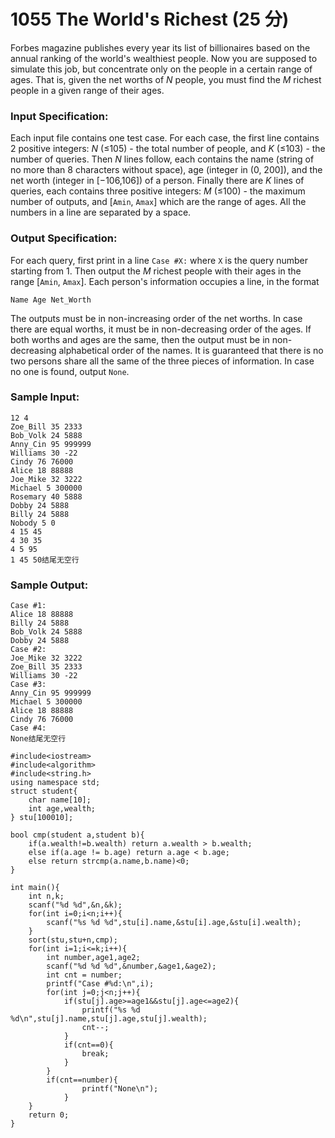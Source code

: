 # 1055 The World's Richest (25 分)

Forbes magazine publishes every year its list of billionaires based on the annual ranking of the world's wealthiest people. Now you are supposed to simulate this job, but concentrate only on the people in a certain range of ages. That is, given the net worths of *N* people, you must find the *M* richest people in a given range of their ages.

### Input Specification:

Each input file contains one test case. For each case, the first line contains 2 positive integers: *N* (≤105) - the total number of people, and *K* (≤103) - the number of queries. Then *N* lines follow, each contains the name (string of no more than 8 characters without space), age (integer in (0, 200]), and the net worth (integer in [−106,106]) of a person. Finally there are *K* lines of queries, each contains three positive integers: *M* (≤100) - the maximum number of outputs, and [`Amin`, `Amax`] which are the range of ages. All the numbers in a line are separated by a space.

### Output Specification:

For each query, first print in a line `Case #X:` where `X` is the query number starting from 1. Then output the *M* richest people with their ages in the range [`Amin`, `Amax`]. Each person's information occupies a line, in the format

```
Name Age Net_Worth
```

The outputs must be in non-increasing order of the net worths. In case there are equal worths, it must be in non-decreasing order of the ages. If both worths and ages are the same, then the output must be in non-decreasing alphabetical order of the names. It is guaranteed that there is no two persons share all the same of the three pieces of information. In case no one is found, output `None`.

### Sample Input:

```in
12 4
Zoe_Bill 35 2333
Bob_Volk 24 5888
Anny_Cin 95 999999
Williams 30 -22
Cindy 76 76000
Alice 18 88888
Joe_Mike 32 3222
Michael 5 300000
Rosemary 40 5888
Dobby 24 5888
Billy 24 5888
Nobody 5 0
4 15 45
4 30 35
4 5 95
1 45 50结尾无空行
```

### Sample Output:

```out
Case #1:
Alice 18 88888
Billy 24 5888
Bob_Volk 24 5888
Dobby 24 5888
Case #2:
Joe_Mike 32 3222
Zoe_Bill 35 2333
Williams 30 -22
Case #3:
Anny_Cin 95 999999
Michael 5 300000
Alice 18 88888
Cindy 76 76000
Case #4:
None结尾无空行
```

```
#include<iostream>
#include<algorithm>
#include<string.h>
using namespace std;
struct student{
    char name[10];
    int age,wealth;
} stu[100010];

bool cmp(student a,student b){
    if(a.wealth!=b.wealth) return a.wealth > b.wealth;
    else if(a.age != b.age) return a.age < b.age;
    else return strcmp(a.name,b.name)<0;
}

int main(){
    int n,k;
    scanf("%d %d",&n,&k);
    for(int i=0;i<n;i++){
        scanf("%s %d %d",stu[i].name,&stu[i].age,&stu[i].wealth);
    }
    sort(stu,stu+n,cmp);
    for(int i=1;i<=k;i++){
        int number,age1,age2;
        scanf("%d %d %d",&number,&age1,&age2);
        int cnt = number;
        printf("Case #%d:\n",i);
        for(int j=0;j<n;j++){
            if(stu[j].age>=age1&&stu[j].age<=age2){
                printf("%s %d %d\n",stu[j].name,stu[j].age,stu[j].wealth);
                cnt--;
            }
            if(cnt==0){
                break;
            } 
        }
        if(cnt==number){
                printf("None\n");
            }
    }
    return 0;
}
```

